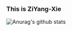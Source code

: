 ### This is ZiYang-Xie

![Anurag's github stats](https://github-readme-stats.vercel.app/api?username=ZiYang-xie&show_icons=true&theme=radical)
